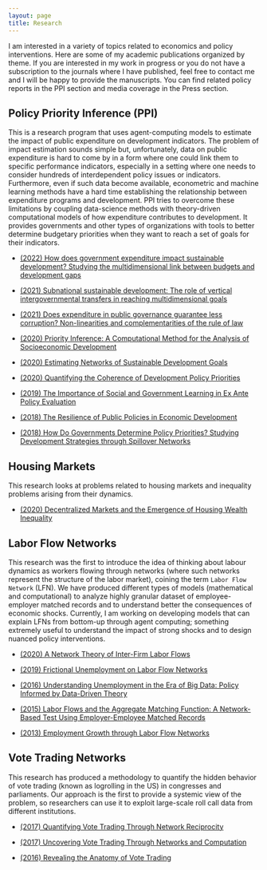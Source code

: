 ```yaml
---
layout: page
title: Research
---
```


I am interested in a variety of topics related to economics and policy interventions.
Here are some of my academic publications organized by theme.
If you are interested in my work in progress or you do not have a subscription to the journals where I have published, feel free to contact me and I will be happy to provide the manuscripts.
You can find related policy reports in the PPI section and media coverage in the Press section.


## Policy Priority Inference (PPI)
This is a research program that uses agent-computing models to estimate the impact of public expenditure on development indicators.
The problem of impact estimation sounds simple but, unfortunately, data on public expenditure is hard to come by in a form where one could link them to specific performance indicators, especially in a setting where one needs to consider hundreds of interdependent policy issues or indicators.
Furthermore, even if such data become available, econometric and machine learning methods have a hard time establishing the relationship between expenditure programs and development.
PPI tries to overcome these limitations by coupling data-science methods with theory-driven computational models of how expenditure contributes to development.
It provides governments and other types of organizations with tools to better determine budgetary priorities when they want to reach a set of goals for their indicators.

* <a target="_blank" rel="noopener noreferrer" href="https://doi.org/10.1007/s11625-022-01095-1">(2022) How does government expenditure impact sustainable development? Studying the multidimensional link between budgets and development gaps</a>

* <a target="_blank" rel="noopener noreferrer" href="https://doi.org/10.1016/j.seps.2021.101155">(2021) Subnational sustainable development: The role of vertical intergovernmental transfers in reaching multidimensional goals</a>

* <a target="_blank" rel="noopener noreferrer" href="https://doi.org/10.1007/s10101-021-00252-z">(2021) Does expenditure in public governance guarantee less corruption? Non-linearities and complementarities of the rule of law</a>

* <a target="_blank" rel="noopener noreferrer" href="https://doi.org/10.1017/dap.2020.18">(2020) Priority Inference: A Computational Method for the Analysis of Socioeconomic Development</a>
  
* <a target="_blank" rel="noopener noreferrer" href="https://doi.org/10.1016/j.im.2020.103342">(2020) Estimating Networks of Sustainable Development Goals</a>

* <a target="_blank" rel="noopener noreferrer" href="https://doi.org/10.1111/dpr.12498">(2020) Quantifying the Coherence of Development Policy Priorities</a>

* <a target="_blank" rel="noopener noreferrer" href="https://doi.org/10.1016/j.jpolmod.2019.01.001">(2019) The Importance of Social and Government Learning in Ex Ante Policy Evaluation</a>

* <a target="_blank" rel="noopener noreferrer" href="https://doi.org/10.1155/2018/9672849">(2018) The Resilience of Public Policies in Economic Development</a>

* <a target="_blank" rel="noopener noreferrer" href="https://doi.org/10.1016/j.jebo.2018.07.017">(2018) How Do Governments Determine Policy Priorities? Studying Development Strategies through Spillover Networks</a>


## Housing Markets
This research looks at problems related to housing markets and inequality problems arising from their dynamics.

* <a target="_blank" rel="noopener noreferrer" href="https://doi.org/10.1016/j.compenvurbsys.2020.101541">(2020) Decentralized Markets and the Emergence of Housing Wealth Inequality</a>



## Labor Flow Networks
This research was the first to introduce the idea of thinking about labour dynamics as workers flowing through networks (where such networks represent the structure of the labor market), coining the term `Labor Flow Network` (LFN).
We have produced different types of models (mathematical and computational) to analyze highly granular dataset of employee-employer matched records and to understand better the consequences of economic shocks.
Currently, I am working on developing models that can explain LFNs from bottom-up through agent computing; something extremely useful to understand the impact of strong shocks and to design nuanced policy interventions.

* <a target="_blank" rel="noopener noreferrer" href="https://doi.org/10.1140/epjds/s13688-020-00251-w">(2020) A Network Theory of Inter-Firm Labor Flows</a>

* <a target="_blank" rel="noopener noreferrer" href="https://doi.org/10.1016/j.jebo.2019.02.028">(2019) Frictional Unemployment on Labor Flow Networks</a>

* <a target="_blank" rel="noopener noreferrer" href="https://doi.org/10.1002/poi3.136">(2016) Understanding Unemployment in the Era of Big Data: Policy Informed by Data-Driven Theory</a>

* <a target="_blank" rel="noopener noreferrer" href="https://doi.org/10.1016/j.econlet.2015.08.009">(2015) Labor Flows and the Aggregate Matching Function: A Network-Based Test Using Employer-Employee Matched Records</a>

* <a target="_blank" rel="noopener noreferrer" href="https://doi.org/10.1371/journal.pone.0060808">(2013) Employment Growth through Labor Flow Networks</a>


## Vote Trading Networks
This research has produced a methodology to quantify the hidden behavior of vote trading (known as logrolling in the US) in congresses and parliaments.
Our approach is the first to provide a systemic view of the problem, so researchers can use it to exploit large-scale roll call data from different institutions.

* <a target="_blank" rel="noopener noreferrer" href="http://dx.doi.org/10.2139/ssrn.3866572"> (2017) Quantifying Vote Trading Through Network Reciprocity</a>

* <a target="_blank" rel="noopener noreferrer" href="http://dx.doi.org/10.2139/ssrn.3047871"> (2017) Uncovering Vote Trading Through Networks and Computation</a>

* <a target="_blank" rel="noopener noreferrer" href="http://dx.doi.org/10.2139/ssrn.2864445"> (2016) Revealing the Anatomy of Vote Trading</a>


